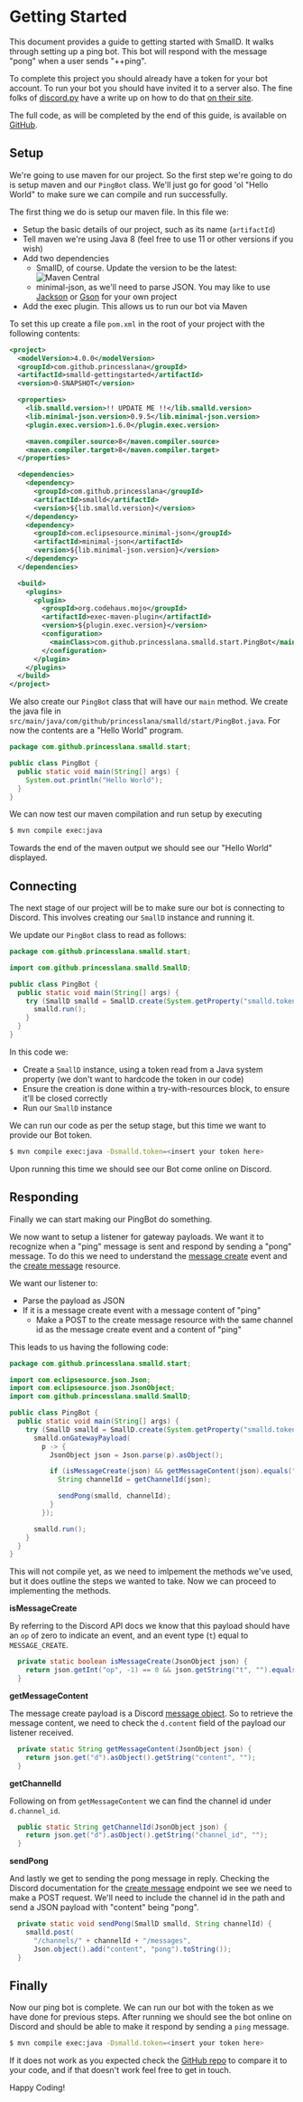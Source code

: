 # Getting Started

This document provides a guide to getting started with SmallD.
It walks through setting up a ping bot.
This bot will respond with the message "pong" when a user sends "++ping".

To complete this project you should already have a token for your bot account.
To run your bot you should have invited it to a server also.
The fine folks of [discord.py](https://discordpy.readthedocs.io/) have a write up on how to do that [on their site](https://discordpy.readthedocs.io/en/latest/discord.html).

The full code, as will be completed by the end of this guide, is available on [GitHub](https://github.com/princesslana/smalld-gettingstarted/tree/master/java).


## Setup

We're going to use maven for our project.
So the first step we're going to do is setup maven and our `PingBot` class.
We'll just go for good 'ol "Hello World" to make sure we can compile and run successfully.

The first thing we do is setup our maven file.
In this file we:

* Setup the basic details of our project, such as its name (`artifactId`)
* Tell maven we're using Java 8 (feel free to use 11 or other versions if you wish)
* Add two dependencies
    * SmallD, of course. Update the version to be the latest: ![Maven Central](https://img.shields.io/maven-central/v/com.github.princesslana/smalld.svg)
    * minimal-json, as we'll need to parse JSON. You may like to use
    [Jackson](https://github.com/FasterXML/jackson) or
    [Gson](https://github.com/google/gson) for your own project
* Add the exec plugin. This allows us to run our bot via Maven

To set this up create a file `pom.xml` in the root of your project with the following contents:
```xml
<project>
  <modelVersion>4.0.0</modelVersion>
  <groupId>com.github.princesslana</groupId>
  <artifactId>smalld-gettingstarted</artifactId>
  <version>0-SNAPSHOT</version>

  <properties>
    <lib.smalld.version>!! UPDATE ME !!</lib.smalld.version>
    <lib.minimal-json.version>0.9.5</lib.minimal-json.version>
    <plugin.exec.version>1.6.0</plugin.exec.version>

    <maven.compiler.source>8</maven.compiler.source>
    <maven.compiler.target>8</maven.compiler.target>
  </properties>

  <dependencies>
    <dependency>
      <groupId>com.github.princesslana</groupId>
      <artifactId>smalld</artifactId>
      <version>${lib.smalld.version}</version>
    </dependency>
    <dependency>
      <groupId>com.eclipsesource.minimal-json</groupId>
      <artifactId>minimal-json</artifactId>
      <version>${lib.minimal-json.version}</version>
    </dependency>
  </dependencies>

  <build>
    <plugins>
      <plugin>
        <groupId>org.codehaus.mojo</groupId>
        <artifactId>exec-maven-plugin</artifactId>
        <version>${plugin.exec.version}</version>
        <configuration>
          <mainClass>com.github.princesslana.smalld.start.PingBot</mainClass>
        </configuration>
      </plugin>
    </plugins>
  </build>
</project>
```

We also create our `PingBot` class that will have our `main` method.
We create the java file in `src/main/java/com/github/princesslana/smalld/start/PingBot.java`.
For now the contents are a "Hello World" program.

```java
package com.github.princesslana.smalld.start;

public class PingBot {
  public static void main(String[] args) {
    System.out.println("Hello World");
  }
}
```

We can now test our maven compilation and run setup by executing
```bash
$ mvn compile exec:java
```

Towards the end of the maven output we should see our "Hello World" displayed.

## Connecting

The next stage of our project will be to make sure our bot is connecting to Discord.
This involves creating our `SmallD` instance and running it.

We update our `PingBot` class to read as follows:
```java
package com.github.princesslana.smalld.start;

import com.github.princesslana.smalld.SmallD;

public class PingBot {
  public static void main(String[] args) {
    try (SmallD smalld = SmallD.create(System.getProperty("smalld.token"))) {
      smalld.run();
    }
  }
}

```

In this code we:

* Create a `SmallD` instance, using a token read from a Java system property (we don't want to hardcode the token in our code)
* Ensure the creation is done within a try-with-resources block, to ensure it'll be closed correctly
* Run our `SmallD` instance

We can run our code as per the setup stage, but this time we want to provide our Bot token.
```bash
$ mvn compile exec:java -Dsmalld.token=<insert your token here>
```

Upon running this time we should see our Bot come online on Discord.

## Responding

Finally we can start making our PingBot do something.

We now want to setup a listener for gateway payloads.
We want it to recognize when a "ping" message is sent and respond by sending a "pong" message.
To do this we need to understand the [message create](https://discord.com/developers/docs/topics/gateway#message-create) event and the [create message](https://discord.com/developers/docs/resources/channel#create-message) resource.

We want our listener to:

* Parse the payload as JSON
* If it is a message create event with a message content of "ping"
    * Make a POST to the create message resource with the same channel id as the message create event and a content of "ping"

This leads to us having the following code:
```java
package com.github.princesslana.smalld.start;

import com.eclipsesource.json.Json;
import com.eclipsesource.json.JsonObject;
import com.github.princesslana.smalld.SmallD;

public class PingBot {
  public static void main(String[] args) {
    try (SmallD smalld = SmallD.create(System.getProperty("smalld.token"))) {
      smalld.onGatewayPayload(
        p -> {
          JsonObject json = Json.parse(p).asObject();

          if (isMessageCreate(json) && getMessageContent(json).equals("++ping")) {
            String channelId = getChannelId(json);

            sendPong(smalld, channelId);
          }
        });

      smalld.run();
    }
  }
}
```

This will not compile yet, as we need to imlpement the methods we've used, but it does
outline the steps we wanted to take. Now we can proceed to implementing the methods.

**isMessageCreate**

By referring to the Discord API docs we know that this payload should have an `op` of zero to indicate an event, and an event type (`t`) equal to `MESSAGE_CREATE`.

```java
  private static boolean isMessageCreate(JsonObject json) {
    return json.getInt("op", -1) == 0 && json.getString("t", "").equals("MESSAGE_CREATE");
  }
```

**getMessageContent**

The message create payload is a Discord [message object](https://discord.com/developers/docs/resources/channel#message-object).
So to retrieve the message content, we need to check the `d.content` field of the payload our listener received.

```java
  private static String getMessageContent(JsonObject json) {
    return json.get("d").asObject().getString("content", "");
  }
```

**getChannelId**

Following on from `getMessageContent` we can find the channel id under `d.channel_id`.

```java
  public static String getChannelId(JsonObject json) {
    return json.get("d").asObject().getString("channel_id", "");
  }
```

**sendPong**

And lastly we get to sending the pong message in reply.
Checking the Discord documentation for the [create message](https://discord.com/developers/docs/resources/channel#create-message) endpoint we see we need to make a POST request.
We'll need to include the channel id in the path and send a JSON payload with "content" being "pong".

```java
  private static void sendPong(SmallD smalld, String channelId) {
    smalld.post(
      "/channels/" + channelId + "/messages",
      Json.object().add("content", "pong").toString());
  }
```

## Finally

Now our ping bot is complete.
We can run our bot with the token as we have done for previous steps.
After running we should see the bot online on Discord and should be 
able to make it respond by sending a `ping` message.

```bash
$ mvn compile exec:java -Dsmalld.token=<insert your token here>
```

If it does not work as you expected check the [GitHub repo](https://github.com/princesslana/smalld-gettingstarted/tree/master/java) to compare it to your code, and if that doesn't work feel free to get in touch. 

Happy Coding!

